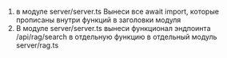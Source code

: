 1) в модуле server/server.ts Вынеси все await import, которые прописаны внутри функций в заголовки модуля
2) В модуле server/server.ts вынеси функционал эндпоинта /api/rag/search в отдельную функцию в отдельный модуль server/rag.ts
